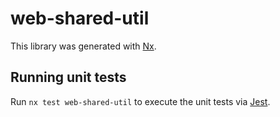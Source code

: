 # web-shared-util

This library was generated with [Nx](https://nx.dev).

## Running unit tests

Run `nx test web-shared-util` to execute the unit tests via [Jest](https://jestjs.io).
